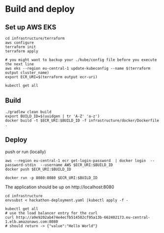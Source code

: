 # Build and deploy #

## Set up AWS EKS

```
cd infrastructure/terraform
aws configure
terraform init
terraform apply

# you might want to backup your ./kube/config file before you execute the next line
aws eks --region eu-central-1 update-kubeconfig --name $(terraform output cluster_name)
export ECR_URI=$(terraform output ecr-uri)

kubectl get all
```

## Build ##

```
./gradlew clean build
export BUILD_ID=$(uuidgen | tr 'A-Z' 'a-z')
docker build -t $ECR_URI:$BUILD_ID -f infrastructure/docker/Dockerfile .

```

## Deploy ##
push or run (locally)
```
aws --region eu-central-1 ecr get-login-password  | docker login  --password-stdin  --username AWS $ECR_URI:$BUILD_ID
docker push $ECR_URI:$BUILD_ID

docker run -p 8080:8080 $ECR_URI:$BUILD_ID
```

The application should be up on http://localhost:8080


```
cd infrastructure
envsubst < hackathon-deployment.yaml |kubectl apply -f -

kubectl get all
# use the load balancer entry for the curl
curl http://a9e9202ab474e4ecfb514582cf95a13b-662402173.eu-central-1.elb.amazonaws.com:8080
# should return -> {"value":"Hello World"}
```
